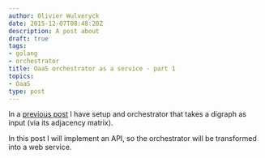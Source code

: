 ```yaml
---
author: Olivier Wulveryck
date: 2015-12-07T08:48:20Z
description: A post about 
draft: true
tags:
- golang
- orchestrator
title: OaaS orchestrator as a service - part 1
topics:
- OaaS
type: post
---
```


In a [previous post](http://blog.owulveryck.info/2015/12/02/orchestrate-a-digraph-with-goroutine-a-concurrent-orchestrator/) I have setup and orchestrator that takes a digraph
as input (via its adjacency matrix).

In this post I will implement an API, so the orchestrator will be transformed into a web service.

